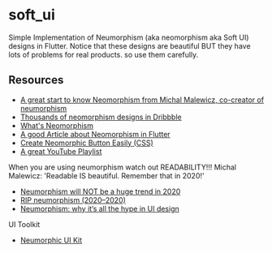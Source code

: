 # soft_ui

Simple Implementation of Neumorphism (aka neomorphism aka Soft UI) designs in Flutter.
Notice that these designs are beautiful BUT they have lots of problems for real products. so use them carefully.

## Resources

- [A great start to know Neomorphism from Michal Malewicz, co-creator of neumorphism](https://uxdesign.cc/neumorphism-in-user-interfaces-b47cef3bf3a6)
- [Thousands of neomorphism designs in Dribbble](https://dribbble.com/search/neumorphic)
- [What's Neomorphism](https://css-tricks.com/neumorphism-and-css/)
- [A good Article about Neomorphism in Flutter](https://medium.com/flutter-community/neumorphic-designs-in-flutter-eab9a4de2059)
- [Create Neomorphic Button Easily (CSS)](https://neumorphism.io/)
- [A great YouTube Playlist](https://www.youtube.com/watch?v=v5Tc_VXbpnk&list=PLlvRDpXh1Se6PSaKx30YpQApAm9u9Pv-t)

When you are using neumorphism watch out READABILITY!!!
Michal Malewicz: 'Readable IS beautiful. Remember that in 2020!'
- [Neumorphism will NOT be a huge trend in 2020](https://uxdesign.cc/neumorphism-will-not-be-a-huge-trend-in-2020-67a8c35e52cc)
- [RIP neumorphism (2020–2020)](https://medium.com/@monochrmstudios/rip-neumorphism-2020-2020-65d730cc9d67)
- [Neumorphism: why it’s all the hype in UI design](https://www.justinmind.com/blog/neumorphism-ui/)

UI Toolkit
- [Neumorphic UI Kit](https://codepen.io/miocene/full/oNNOmza)